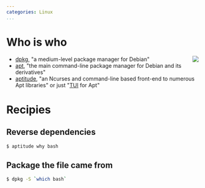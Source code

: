 ```yaml
---
categories: Linux
...
```


# Who is who

<img src="https://www.debian.org/Pics/openlogo-50.png" style="float: right; margin-left: 0.5em">

- [dpkg](https://wiki.debian.org/dpkg), "a medium-level package manager for Debian"
- [apt](https://wiki.debian.org/Apt), "the main command-line package manager for Debian and its derivatives"
- [aptitude](https://wiki.debian.org/Aptitude), "an Ncurses and command-line based front-end to numerous Apt libraries" or just "[TUI](https://en.wikipedia.org/wiki/Text-based_user_interface) for Apt"

# Recipies

## Reverse dependencies

```bash
$ aptitude why bash
```

## Package the file came from

```bash
$ dpkg -S `which bash`
```